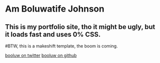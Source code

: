 # Am Boluwatife Johnson

## This is my portfolio site, tho it might be ugly, but it loads fast and uses 0% CSS.

#BTW, this is a makeshift template, the boom is coming.

[booluw on twitter](https://twitter.com/booluw)
[booluw on github](https://github.com/booluw)
